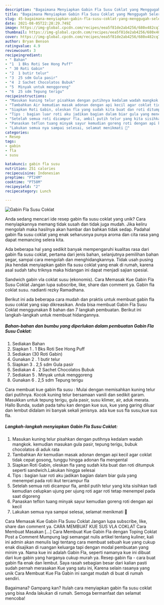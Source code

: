 ```yaml
---
description: "Bagaimana Menyiapkan Gabin Fla Susu Coklat yang Menggugah Selera"
title: "Bagaimana Menyiapkan Gabin Fla Susu Coklat yang Menggugah Selera"
slug: 45-bagaimana-menyiapkan-gabin-fla-susu-coklat-yang-menggugah-selera
date: 2021-08-05T22:28:29.749Z
image: https://img-global.cpcdn.com/recipes/eea5f81de2ab4256/680x482cq70/gabin-fla-susu-coklat-foto-resep-utama.jpg
thumbnail: https://img-global.cpcdn.com/recipes/eea5f81de2ab4256/680x482cq70/gabin-fla-susu-coklat-foto-resep-utama.jpg
cover: https://img-global.cpcdn.com/recipes/eea5f81de2ab4256/680x482cq70/gabin-fla-susu-coklat-foto-resep-utama.jpg
author: Bryan Benson
ratingvalue: 4.9
reviewcount: 3
recipeingredient:
- " Bahan"
- "1  1 Bks Roti See Hong Puff"
- " 30 Roti Gabin"
- "2  1 butir telur"
- "3  25 sdm Gula pasir"
- "4  2 Sachet Chocolatos Bubuk"
- "5  Minyak untuk menggoreng"
- "6  25 sdm Tepung terigu"
recipeinstructions:
- "Masukan kuning telur pisahkan dengan putihnya kedalam wadah mangkok. kemudian masukan gula pasir, tepung terigu, bubuk chocolatos di aduk rata"
- "Tambahkan Air kemudian masak adonan dengan api kecil agar coklat tidak cepat gosong, tunggu hingga adonan fla mengental"
- "Siapkan Roti Gabin, oleskan fla yang sudah kita buat dan roti ditumpuk seperti sandwich.Lakukan hingga selesai"
- "Tips : bagian luar roti aku jadikan bagian dalam biar gula yang menempel pada roti ikut tercampur fla"
- "Setelah semua roti dicampur fla, ambil putih telur yang kita sisihkan tadi kemudian celupkan ujung per ujung roti agar roti tetap menempel pada saat digoreng"
- "Panaskan teflon tuang minyak sayur kemudian goreng roti dengan api kecil"
- "Lakukan semua nya sampai selesai, selamat menikmati 🤗"
categories:
- Resep
tags:
- gabin
- fla
- susu

katakunci: gabin fla susu 
nutrition: 251 calories
recipecuisine: Indonesian
preptime: "PT24M"
cooktime: "PT58M"
recipeyield: "2"
recipecategory: Lunch

---
```



![Gabin Fla Susu Coklat](https://img-global.cpcdn.com/recipes/eea5f81de2ab4256/680x482cq70/gabin-fla-susu-coklat-foto-resep-utama.jpg)

Anda sedang mencari ide resep gabin fla susu coklat yang unik? Cara menyiapkannya memang tidak susah dan tidak juga mudah. Jika keliru mengolah maka hasilnya akan hambar dan bahkan tidak sedap. Padahal gabin fla susu coklat yang enak seharusnya punya aroma dan cita rasa yang dapat memancing selera kita.

Ada beberapa hal yang sedikit banyak mempengaruhi kualitas rasa dari gabin fla susu coklat, pertama dari jenis bahan, selanjutnya pemilihan bahan segar, sampai cara mengolah dan menghidangkannya. Tidak usah pusing jika hendak menyiapkan gabin fla susu coklat yang enak di rumah, karena asal sudah tahu triknya maka hidangan ini dapat menjadi sajian spesial.

Sandwich gabin vla coklat susu (ekonomis). Cara Memasak Kue Gabin Fla Susu Coklat Jangan lupa subscribe, like, share dan comment ya. Gabin fla coklat susu. nadianti rezky Ramadhana.


Berikut ini ada beberapa cara mudah dan praktis untuk membuat gabin fla susu coklat yang siap dikreasikan. Anda bisa membuat Gabin Fla Susu Coklat menggunakan 8 bahan dan 7 langkah pembuatan. Berikut ini langkah-langkah untuk membuat hidangannya.

<!--inarticleads1-->

##### Bahan-bahan dan bumbu yang diperlukan dalam pembuatan Gabin Fla Susu Coklat:

1. Sediakan  Bahan
1. Siapkan 1 . 1 Bks Roti See Hong Puff
1. Sediakan  (30 Roti Gabin)
1. Gunakan 2 . 1 butir telur
1. Siapkan 3 . 2,5 sdm Gula pasir
1. Sediakan 4 . 2 Sachet Chocolatos Bubuk
1. Sediakan 5 . Minyak untuk menggoreng
1. Gunakan 6 . 2,5 sdm Tepung terigu


Cara membuat kue gabin fla susu : Mulai dengan memisahkan kuning telur dari putihnya. Kocok kuning telur bersamaan vanili dan sedikit garam. Masukkan untuk tepung terigu, gula pasir, susu klimer, air, aduk merata. Hallo Bunda, sudah pada tahu kan dengan kue sus, kue yang garing diluar dan lembut didalam ini banyak sekali jenisnya. ada kue sus fla susu,kue sus fla. 

<!--inarticleads2-->

##### Langkah-langkah menyiapkan Gabin Fla Susu Coklat:

1. Masukan kuning telur pisahkan dengan putihnya kedalam wadah mangkok. kemudian masukan gula pasir, tepung terigu, bubuk chocolatos di aduk rata
1. Tambahkan Air kemudian masak adonan dengan api kecil agar coklat tidak cepat gosong, tunggu hingga adonan fla mengental
1. Siapkan Roti Gabin, oleskan fla yang sudah kita buat dan roti ditumpuk seperti sandwich.Lakukan hingga selesai
1. Tips : bagian luar roti aku jadikan bagian dalam biar gula yang menempel pada roti ikut tercampur fla
1. Setelah semua roti dicampur fla, ambil putih telur yang kita sisihkan tadi kemudian celupkan ujung per ujung roti agar roti tetap menempel pada saat digoreng
1. Panaskan teflon tuang minyak sayur kemudian goreng roti dengan api kecil
1. Lakukan semua nya sampai selesai, selamat menikmati 🤗


Cara Memasak Kue Gabin Fla Susu Coklat Jangan lupa subscribe, like, share dan comment ya. CARA MEMBUAT KUE SUS VLA COKLAT Cara Membuat Masakan […] Cara Membuat Kue Gabin Fla dengan Toping Coklat Post a Comment Mumpung lagi semangat nulis artikel tentang kuliner, kali ini admin akan menulis lagi tentang cara membuat sebuah kue yang cukup enak disajikan di ruangan keluarga tapi dengan modal pembuatan yang minim ya. Nama kue ini adalah Gabin Fla, seperti namanya kue ini dibuat dari kue gabin yang harganya cukup murah ya. Resep gabin fla - cara buat gabin fla enak dan lembut. Saya rasah sebagian besar dari kalian pasti sudah pernah merasakan Kue yang satu ini, Karena selain rasanya yang unik Cara Membuat Kue Fla Gabin ini sangat mudah di buat di rumah sendiri. 

Bagaimana? Gampang kan? Itulah cara menyiapkan gabin fla susu coklat yang bisa Anda lakukan di rumah. Semoga bermanfaat dan selamat mencoba!
